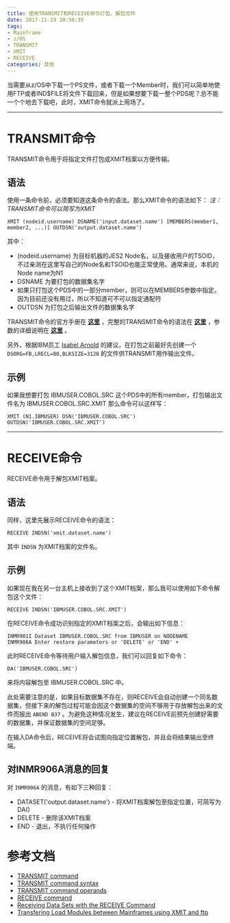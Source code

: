 ```yaml
---
title: 使用TRANSMIT和RECEIVE命令打包、解包文件
date: 2017-11-19 20:58:35
tags: 
- Mainframe
- z/OS
- TRANSMIT
- XMIT
- RECEIVE
categories: 其他
---
```

当需要从z/OS中下载一个PS文件，或者下载一个Member时，我们可以简单地使用FTP或者IND$FILE将文件下载回来，但是如果想要下载一整个PDS呢？总不能一个个地去下载吧，此时，XMIT命令就派上用场了。

<!--more-->

---

# TRANSMIT命令

TRANSMIT命令用于将指定文件打包成XMIT档案以方便传输。

## 语法
使用一条命令前，必须要知道这条命令的语法。那么XMIT命令的语法如下：
*注：TRANSMIT命令可以简写为XMIT*
```
XMIT (nodeid.username) DSNAME('input.dataset.name') [MEMBERS(member1, member2, ...)] OUTDSN('output.dataset.name')
```
其中：
+ (nodeid.username) 为目标机器的JES2 Node名，以及接收用户的TSOID，不过亲测在这里写自己的Node名和TSOID也能正常使用。通常来说，本机的Node name为N1
+ DSNAME 为要打包的数据集名字
+ 如果只打包这个PDS中的一部分member，则可以在MEMBERS参数中指定。因为目前还没有用过，所以不知道可不可以指定通配符
+ OUTDSN 为打包之后输出文件的数据集名字

TRANSMIT命令的官方手册在 [**这里**](https://www.ibm.com/support/knowledgecenter/en/SSLTBW_2.1.0/com.ibm.zos.v2r1.ikjc500/transmi.htm) ，完整的TRANSMIT命令的语法在 [**这里**](https://www.ibm.com/support/knowledgecenter/en/SSLTBW_2.1.0/com.ibm.zos.v2r1.ikjc500/transsyn.htm) ，参数的详细说明在 [**这里**](https://www.ibm.com/support/knowledgecenter/en/SSLTBW_2.1.0/com.ibm.zos.v2r1.ikjc500/transmitcomop.htm) 。

另外，根据IBM员工 [Isabel Arnold](https://www.ibm.com/developerworks/community/profiles/html/profileView.do?userid=060000AEQ2&lang=en) 的建议，在打包之前最好先创建一个 `DSORG=FB,LRECL=80,BLKSIZE=3120` 的文件供TRANSMIT用作输出文件。

## 示例
如果我想要打包 IBMUSER.COBOL.SRC 这个PDS中的所有member，打包输出文件名为 IBMUSER.COBOL.SRC.XMIT 那么命令可以这样写：
```
XMIT (N1.IBMUSER) DSN('IBMUSER.COBOL.SRC') OUTDSN('IBMUSER.COBOL.SRC.XMIT')
```

---

# RECEIVE命令

RECEIVE命令用于解包XMIT档案。

## 语法
同样，这里先展示RECEIVE命令的语法：
```
RECEIVE INDSN('xmit.dataset.name')
```
其中 `INDSN` 为XMIT档案的文件名。

## 示例
如果现在我在另一台主机上接收到了这个XMIT档案，那么我可以使用如下命令解包这个文件：
```
RECEIVE INDSN('IBMUSER.COBOL.SRC.XMIT')
```

在RECEIVE命令成功识别指定的XMIT档案之后，会输出如下信息：
```
INMR901I Dataset IBMUSER.COBOL.SRC from IBMUSER on NODENAME
INMR906A Enter restore parameters or 'DELETE' or 'END' +
```

此时RECEIVE命令等待用户输入解包信息，我们可以回复如下命令：
```
DA('IBMUSER.COBOL.SRC')
```
来将内容解包至 IBMUSER.COBOL.SRC 中。

此处需要注意的是，如果目标数据集不存在，则RECEIVE会自动创建一个同名数据集，但接下来的解包过程可能会因这个数据集的空间不够用于存放解包出来的文件而报出 `ABEND B37` 。为避免这种情况发生，建议在RECEIVE前预先创建好需要的数据集，并保证数据集的空间足够。

在输入DA命令后，RECEIVE将会试图向指定位置解包，并且会将结果输出至终端。

## 对INMR906A消息的回复
对 `INMR906A` 的消息，有如下三种回复：
+ DATASET('output.dataset.name') - 将XMIT档案解包至指定位置，可简写为DA()
+ DELETE - 删除该XMIT档案
+ END - 退出，不执行任何操作

# 参考文档

+ [TRANSMIT command](https://www.ibm.com/support/knowledgecenter/en/SSLTBW_2.1.0/com.ibm.zos.v2r1.ikjc500/transmi.htm)
+ [TRANSMIT command syntax](https://www.ibm.com/support/knowledgecenter/en/SSLTBW_2.1.0/com.ibm.zos.v2r1.ikjc500/transsyn.htm)
+ [TRANSMIT command operands](https://www.ibm.com/support/knowledgecenter/en/SSLTBW_2.1.0/com.ibm.zos.v2r1.ikjc500/transmitcomop.htm)
+ [RECEIVE command](https://www.ibm.com/support/knowledgecenter/en/SSLTBW_2.1.0/com.ibm.zos.v2r1.ikjc400/ikjc400123.htm)
+ [Receiving Data Sets with the RECEIVE Command](https://www.ibm.com/support/knowledgecenter/en/SSLTBW_2.1.0/com.ibm.zos.v2r1.ikjc200/dsrec.htm)
+ [Transfering Load Modules between Mainframes using XMIT and ftp](https://www.ibm.com/developerworks/community/blogs/cicsabel/entry/transfering_load_modules_between_mainframes_using_xmit_and_ftp20?lang=en)